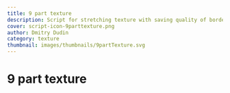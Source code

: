 ```yaml
---
title: 9 part texture
description: Script for stretching texture with saving quality of borders and corners.
cover: script-icon-9parttexture.png
author: Dmitry Dudin
category: texture
thumbnail: images/thumbnails/9partTexture.svg
---
```


# 9 part texture
